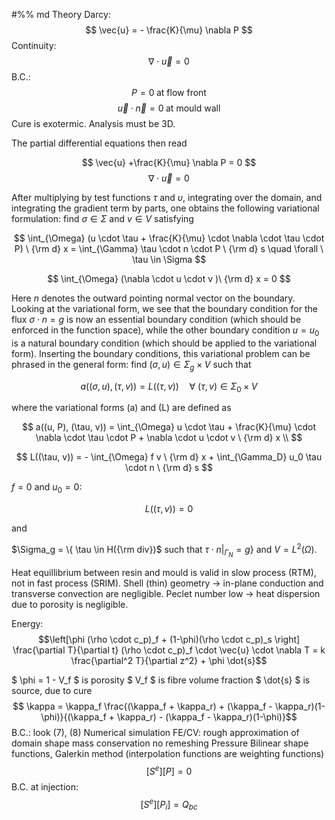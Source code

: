 #%% md
Theory
Darcy: $$ \vec{u} = - \frac{K}{\mu} \nabla P $$
Continuity: $$ \nabla \cdot \vec{u} = 0 $$
B.C.: $$ P = 0 \; \text{at flow front}$$ $$ \vec{u} \cdot \vec{n} = 0 \; \text{at mould wall}$$
Cure is exotermic. Analysis must be 3D. 

The partial differential equations then read

$$ \vec{u} +\frac{K}{\mu} \nabla P = 0 $$
$$ \nabla \cdot \vec{u} = 0 $$

After multiplying by test functions $\tau$ and $\upsilon$, integrating over the domain, and integrating the gradient term by parts, one obtains the following variational formulation: find $\sigma \in \Sigma$ and $v \in V$ satisfying

$$ \int_{\Omega} (u \cdot \tau + \frac{K}{\mu} \cdot \nabla \cdot \tau \cdot P) \ {\rm d} x = \int_{\Gamma} \tau \cdot n \cdot P \ {\rm d} s \quad \forall \ \tau \in \Sigma $$

$$ \int_{\Omega} (\nabla \cdot u \cdot v )\ {\rm d} x = 0 $$ 

Here $n$ denotes the outward pointing normal vector on the boundary. Looking at the variational form, we see that the boundary condition for the flux $\sigma \cdot n = g$ is now an essential boundary condition (which should be enforced in the function space), while the other boundary condition $u = u_0$ is a natural boundary condition (which should be applied to the variational form). Inserting the boundary conditions, this variational problem can be phrased in the general form: find $(\sigma, u) \in \Sigma_g \times V$ such that

$$ a((\sigma, u), (\tau, v)) = L((\tau, v)) \quad \forall \ (\tau, v) \in \Sigma_0 \times V $$

where the variational forms \(a\) and \(L\) are defined as

$$ a((u, P), (\tau, v)) = \int_{\Omega} u \cdot \tau + \frac{K}{\mu} \cdot \nabla \cdot \tau \cdot P + \nabla \cdot u \cdot v \ {\rm d} x \\ $$

$$ L((\tau, v)) = - \int_{\Omega} f v \ {\rm d} x + \int_{\Gamma_D} u_0 \tau \cdot n \ {\rm d} s $$


$f=0$ and $u_0=0$:

$$ L((\tau, v)) = 0  $$

and 

$\Sigma_g = \{ \tau \in H({\rm div})$ such that  $\tau \cdot n|_{\Gamma_N} = g \}$ and $V = L^2(\Omega)$.




Heat equillibrium between resin and mould is valid in slow process (RTM), not in fast process (SRIM). 
Shell (thin) geometry -> in-plane conduction and transverse convection are negligible. 
Peclet number low -> heat dispersion due to porosity is negligible.

Energy: 
$$\left[\phi (\rho \cdot c_p)_f + (1-\phi)(\rho \cdot c_p)_s \right] \frac{\partial T}{\partial t} (\rho \cdot c_p)_f \cdot \vec{u} \cdot \nabla T = k \frac{\partial^2 T}{\partial z^2} + \phi \dot{s}$$

$ \phi = 1 - V_f $ is porosity 
$ V_f $ is fibre volume fraction 
$ \dot{s} $ is source, due to cure
$$ \kappa = \kappa_f \frac{(\kappa_f + \kappa_r) + (\kappa_f - \kappa_r)(1-\phi)}{(\kappa_f + \kappa_r) - (\kappa_f - \kappa_r)(1-\phi)}$$
B.C.: look (7), (8)
Numerical simulation
FE/CV:
rough approximation of domain shape
mass conservation
no remeshing
Pressure
Bilinear shape functions, Galerkin method (interpolation functions are weighting functions)
$$ [S^e] [P] = 0 $$
B.C. at injection: $$ [S^e] [P_i] = Q_{bc} $$

